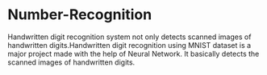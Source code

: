 # Number-Recognition
Handwritten digit recognition system not only detects scanned images of handwritten digits.Handwritten digit recognition using MNIST dataset is a major project made with the help of Neural Network. It basically detects the scanned images of handwritten digits. 
